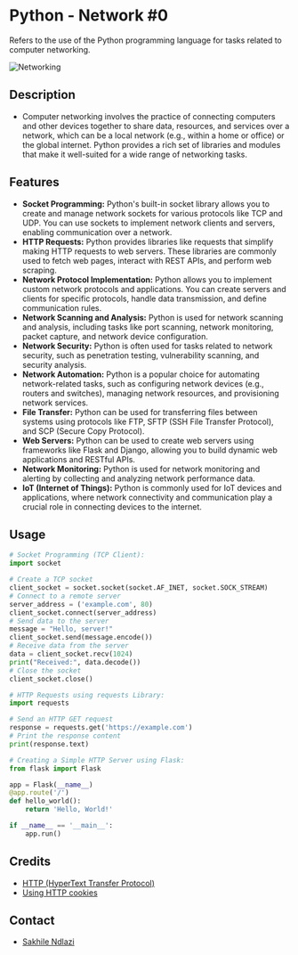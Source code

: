 # Python - Network #0
Refers to the use of the Python programming language for tasks related to computer networking.

![Networking](https://imgs.xkcd.com/comics/python.png)

## Description
* Computer networking involves the practice of connecting computers and other devices together to share data, resources, and services over a network, which can be a local network (e.g., within a home or office) or the global internet. Python provides a rich set of libraries and modules that make it well-suited for a wide range of networking tasks.

## Features
 * **Socket Programming:** Python's built-in socket library allows you to create and manage network sockets for various protocols like TCP and UDP. You can use sockets to implement network clients and servers, enabling communication over a network.
 * **HTTP Requests:** Python provides libraries like requests that simplify making HTTP requests to web servers. These libraries are commonly used to fetch web pages, interact with REST APIs, and perform web scraping.
 * **Network Protocol Implementation:** Python allows you to implement custom network protocols and applications. You can create servers and clients for specific protocols, handle data transmission, and define communication rules.
 * **Network Scanning and Analysis:** Python is used for network scanning and analysis, including tasks like port scanning, network monitoring, packet capture, and network device configuration.
 * **Network Security:** Python is often used for tasks related to network security, such as penetration testing, vulnerability scanning, and security analysis.
 * **Network Automation:** Python is a popular choice for automating network-related tasks, such as configuring network devices (e.g., routers and switches), managing network resources, and provisioning network services.
 * **File Transfer:** Python can be used for transferring files between systems using protocols like FTP, SFTP (SSH File Transfer Protocol), and SCP (Secure Copy Protocol).
 * **Web Servers:** Python can be used to create web servers using frameworks like Flask and Django, allowing you to build dynamic web applications and RESTful APIs.
 * **Network Monitoring:** Python is used for network monitoring and alerting by collecting and analyzing network performance data.
 * **IoT (Internet of Things):** Python is commonly used for IoT devices and applications, where network connectivity and communication play a crucial role in connecting devices to the internet.

## Usage
```py
# Socket Programming (TCP Client):
import socket

# Create a TCP socket
client_socket = socket.socket(socket.AF_INET, socket.SOCK_STREAM)
# Connect to a remote server
server_address = ('example.com', 80)
client_socket.connect(server_address)
# Send data to the server
message = "Hello, server!"
client_socket.send(message.encode())
# Receive data from the server
data = client_socket.recv(1024)
print("Received:", data.decode())
# Close the socket
client_socket.close()

# HTTP Requests using requests Library:
import requests

# Send an HTTP GET request
response = requests.get('https://example.com')
# Print the response content
print(response.text)

# Creating a Simple HTTP Server using Flask:
from flask import Flask

app = Flask(__name__)
@app.route('/')
def hello_world():
    return 'Hello, World!'

if __name__ == '__main__':
    app.run()

```
## Credits
 * [HTTP (HyperText Transfer Protocol)](https://www3.ntu.edu.sg/home/ehchua/programming/webprogramming/HTTP_Basics.html)
 * [Using HTTP cookies](https://developer.mozilla.org/en-US/docs/Web/HTTP/Cookies)

## Contact
 * [Sakhile Ndlazi](https://www.twitter.com/sakhilelindah)
